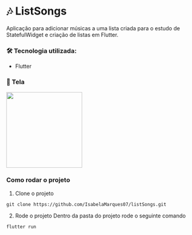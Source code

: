 # 🎶 ListSongs

Aplicação para adicionar músicas a uma lista criada para o estudo de StatefulWidget e criação de listas em Flutter.

### 🛠 Tecnologia utilizada:
* Flutter

### 📱 Tela
<p>
  <img src="https://user-images.githubusercontent.com/61291155/170831546-abd310d1-aa12-4bae-84db-b3bc8fc0fcd5.gif" width="200px">
</p>

### Como rodar o projeto
1. Clone o projeto 
```
git clone https://github.com/IsabelaMarques07/listSongs.git
```
2. Rode o projeto
Dentro da pasta do projeto rode o seguinte comando
```
flutter run
```
